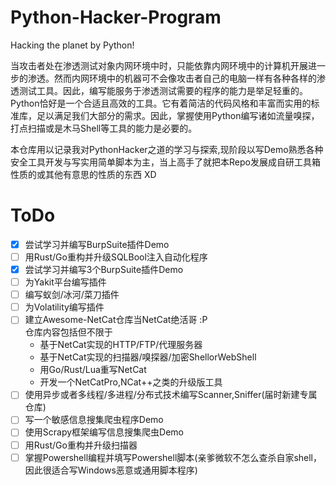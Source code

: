 # Python-Hacker-Program
Hacking the planet by Python!

当攻击者处在渗透测试对象内网环境中时，只能依靠内网环境中的计算机开展进一步的渗透。然而内网环境中的机器可不会像攻击者自己的电脑一样有各种各样的渗透测试工具。因此，编写能服务于渗透测试需要的程序的能力是举足轻重的。Python恰好是一个合适且高效的工具。它有着简洁的代码风格和丰富而实用的标准库，足以满足我们大部分的需求。因此，掌握使用Python编写诸如流量嗅探，打点扫描或是木马Shell等工具的能力是必要的。

本仓库用以记录我对PythonHacker之道的学习与探索,现阶段以写Demo熟悉各种安全工具开发与写实用简单脚本为主，当上高手了就把本Repo发展成自研工具箱性质的或其他有意思的性质的东西 XD

# ToDo
- [x] 尝试学习并编写BurpSuite插件Demo
- [ ] 用Rust/Go重构并升级SQLBool注入自动化程序
- [x] 尝试学习并编写3个BurpSuite插件Demo
- [ ] 为Yakit平台编写插件
- [ ] 编写蚁剑/冰河/菜刀插件
- [ ] 为Volatility编写插件
- [ ] 建立Awesome-NetCat仓库当NetCat绝活哥 :P<br>仓库内容包括但不限于
  - 基于NetCat实现的HTTP/FTP/代理服务器
  - 基于NetCat实现的扫描器/嗅探器/加密ShellorWebShell
  - 用Go/Rust/Lua重写NetCat
  - 开发一个NetCatPro,NCat++之类的升级版工具
- [ ] 使用异步或者多线程/多进程/分布式技术编写Scanner,Sniffer(届时新建专属仓库)
- [ ] 写一个敏感信息搜集爬虫程序Demo
- [ ] 使用Scrapy框架编写信息搜集爬虫Demo
- [ ] 用Rust/Go重构并升级扫描器
- [ ] 掌握Powershell编程并填写Powershell脚本(亲爹微软不怎么查杀自家shell，因此很适合写Windows恶意或通用脚本程序)
